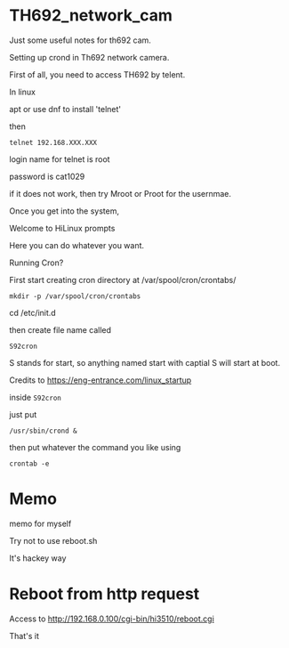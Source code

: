 # TH692_network_cam
Just some useful notes for th692 cam.

Setting up crond in Th692 network camera.

First of all, you need to access TH692 by telent. 


In linux

apt or use dnf to install 'telnet'

then 

`telnet 192.168.XXX.XXX`

login name for telnet is root

password is cat1029


if it does not work, then try Mroot or Proot for the usernmae. 


Once you get into the system,

Welcome to HiLinux prompts

Here you can do whatever you want.

Running Cron?

First start creating cron directory at /var/spool/cron/crontabs/

`mkdir -p /var/spool/cron/crontabs`


cd /etc/init.d

then create file name called

`S92cron`

S stands for start, so anything named start with captial S will start at boot.

Credits to https://eng-entrance.com/linux_startup

inside `S92cron`

just put

`/usr/sbin/crond &`

then put whatever the command you like using 

`crontab -e`


# Memo

memo for myself

Try not to use reboot.sh

It's hackey way

# Reboot from http request

Access to http://192.168.0.100/cgi-bin/hi3510/reboot.cgi

That's it
